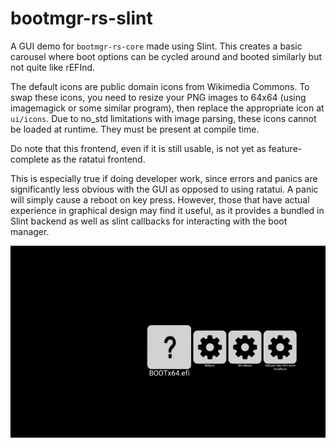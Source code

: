 # bootmgr-rs-slint

A GUI demo for `bootmgr-rs-core` made using Slint. This creates a basic carousel where boot options can be cycled around and booted similarly but not quite like rEFInd.

The default icons are public domain icons from Wikimedia Commons. To swap these icons, you need to resize your PNG images to 64x64 (using imagemagick or some similar program), then replace the appropriate icon at `ui/icons`. Due to no_std limitations with image parsing, these icons cannot be loaded at runtime. They must be present at compile time.

Do note that this frontend, even if it is still usable, is not yet as feature-complete as the ratatui frontend.

This is especially true if doing developer work, since errors and panics are significantly less obvious with the GUI as opposed to using ratatui. A panic will simply cause a reboot on key press. However, those that have actual experience in graphical design may find it useful, as it provides a bundled in Slint backend as well as slint callbacks for interacting with the boot manager.

![rEFInd-ish carousel boot manager](/images/bootmgr-rs-slint.gif)